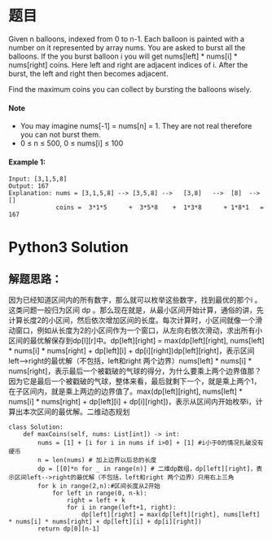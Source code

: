 # 题目
Given n balloons, indexed from 0 to n-1. Each balloon is painted with a number on it represented by array nums. You are asked to burst all the balloons. If the you burst balloon i you will get nums[left] * nums[i] * nums[right] coins. Here left and right are adjacent indices of i. After the burst, the left and right then becomes adjacent.

Find the maximum coins you can collect by bursting the balloons wisely.

#### Note

* You may imagine nums[-1] = nums[n] = 1. They are not real therefore you can not burst them.
* 0 ≤ n ≤ 500, 0 ≤ nums[i] ≤ 100

#### Example 1:
```
Input: [3,1,5,8]
Output: 167
Explanation: nums = [3,1,5,8] --> [3,5,8] -->   [3,8]   -->  [8]  --> []
             coins =  3*1*5      +  3*5*8    +  1*3*8      + 1*8*1   = 167
```

# Python3 Solution
## 解题思路：
因为已经知道区间内的所有数字，那么就可以枚举这些数字，找到最优的那个i 。这类问题一般归为区间 dp 。那么现在就是，从最小区间开始计算，通俗的讲，先计算长度2的小区间，然后依次增加区间的长度。每次计算时，小区间就像一个滑动窗口，例如从长度为2的小区间作为一个窗口，从左向右依次滑动，求出所有小区间的最优解保存到dp[l][r]中。dp[left][right] = max(dp[left][right], nums[left] * nums[i] * nums[right] + dp[left][i] + dp[i][right])dp[left][right]，表示区间left-->right的最优解（不包括，left和right 两个边界）nums[left] * nums[i] * nums[right]，表示最后一个被戳破的气球的得分，为什么要乘上两个边界值那？因为它是最后一个被戳破的气球，整体来看，最后就剩下一个，就是乘上两个1，在子区间内，就是乘上两边的边界值了。max(dp[left][right], nums[left] * nums[i] * nums[right] + dp[left][i] + dp[i][right])，表示从区间内开始枚举i，计算出本次区间的最优解。二维动态规划
```
class Solution:
    def maxCoins(self, nums: List[int]) -> int:
        nums = [1] + [i for i in nums if i>0] + [1] #i小于0的情况扎破没有硬币
        n = len(nums) # 加上边界以后总的长度
        dp = [[0]*n for _ in range(n)] # 二维dp数组，dp[left][right]，表示区间left-->right的最优解（不包括，left和right 两个边界）只用右上三角
        for k in range(2,n):#区间长度从2开始
            for left in range(0, n-k):
                right = left + k
                for i in range(left+1, right):
                    dp[left][right] = max(dp[left][right], nums[left] * nums[i] * nums[right] + dp[left][i] + dp[i][right])
        return dp[0][n-1]
```
